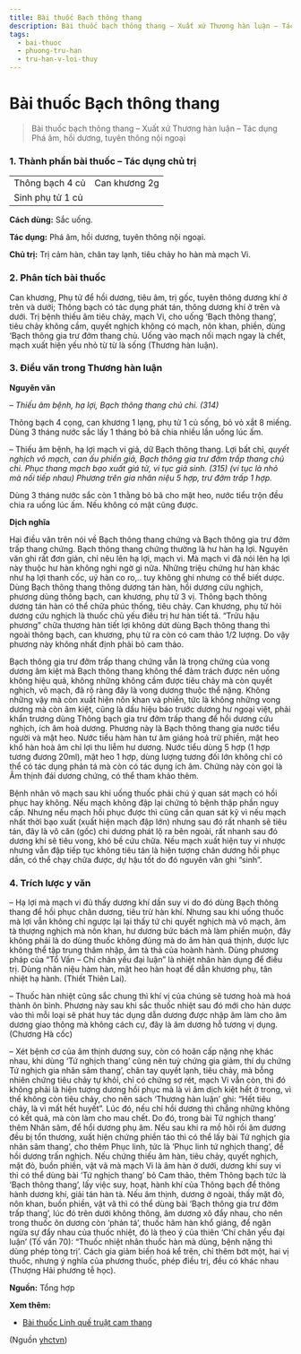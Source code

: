 ```yaml
---
title: Bài thuốc Bạch thông thang
description: Bài thuốc bạch thông thang – Xuất xứ Thương hàn luận – Tác dụng Phá âm, hồi dương, tuyên thông nội ngoại
tags:
  - bai-thuoc
  - phuong-tru-han
  - tru-han-v-loi-thuy
---
```


# Bài thuốc Bạch thông thang 

> Bài thuốc bạch thông thang – Xuất xứ Thương hàn luận – Tác dụng Phá âm, hồi dương, tuyên thông nội ngoại

### 1. Thành phần bài thuốc – Tác dụng chủ trị

|  |  |
| --- | --- |
| Thông bạch 4 củ | Can khương 2g |
| Sinh phụ tử 1 củ |  |

**Cách dùng:** Sắc uống.

**Tác dụng:** Phá âm, hồi dương, tuyên thông nội ngoại. 

**Chủ trị:** Trị cảm hàn, chân tay lạnh, tiêu chảy ho hàn mà mạch Vi.

### 2. Phân tích bài thuốc

Can khương, Phụ tử để hồi dương, tiêu âm, trị gốc, tuyên thông dương khí ở trên và dưới; Thông bạch có tác dụng phát tán, thông dương khí ở trên và dưới. Trị bệnh thiếu âm tiêu chảy, mạch Vi, cho uống ‘Bạch thông thang’, tiêu chảy không cầm, quyết nghịch không có mạch, nôn khan, phiền, dùng ‘Bạch thông gia trư đởm thang chủ. Uống vào mạch nối mạch ngay là chết, mạch xuất hiện yếu nhỏ từ từ là sống (Thương hàn luận).

### 3. Điều văn trong Thương hàn luận

**Nguyên văn**

*– Thiếu âm bệnh, hạ lợi, Bạch thông thang chủ chi. (314)*

Thông bạch 4 cọng, can khương 1 lạng, phụ tử 1 củ sống, bỏ vỏ xắt 8 miếng. Dùng 3 tháng nước sắc lấy 1 tháng bỏ bã chia nhiều lần uống lúc ấm. 

– Thiếu âm bệnh, hạ lợi mạch vi giả, dữ Bạch thông thang. Lợi bất chỉ, *quyết nghịch vô mạch, can ấu phiền giả, Bạch thông gia trư đởm trấp thang chủ chi. Phục thang mạch bạo xuất giá tử, vi tục giả sinh. (315) (vi tục là nhỏ mà nối tiếp nhau) Phương trên gia nhân niệu 5 hợp, trư đởm trấp 1 hợp.*

Dùng 3 tháng nước sắc còn 1 thằng bỏ bã cho mật heo, nước tiểu trộn đều chia ra uống lúc ấm. Nếu không có mật cũng được. 

**Dịch nghĩa**

Hai điều văn trên nói về Bạch thông thang chứng và Bạch thông gia trư đởm trấp thang chứng. Bạch thông thang chứng thường là hư hàn hạ lợi. Nguyên văn ghi rất đơn giản, chỉ nêu lên hạ lợi, mạch vi. Mà mạch vi đã nói lên hạ lợi này thuộc hư hàn không nghi ngờ gì nữa. Những triệu chứng hư hàn khác như hạ lợi thanh cốc, uý hàn co ro,.. tuy không ghi nhưng có thể biết dược. Dùng Bạch thông thang thông dương tán hàn, hồi dương cứu nghịch, phương dùng thông bạch, can khương, phụ tử 3 vị. Thông bạch thông dương tán hàn có thể chữa phúc thống, tiêu chảy. Can khương, phụ tử hỏi dương cứu nghịch là thuốc chủ yếu điều trị hư hàn tiết tả. “Trửu hậu phương” chữa thương hàn tiết lợi không dứt dùng Bạch thông thang thì ngoài thông bạch, can khương, phụ tử ra còn có cam thảo 1/2 lượng. Do vậy phương này không nhất định phải bỏ cam thảo.

Bạch thông gia trư đởm trấp thang chứng vẫn là trọng chứng của vong dương âm kiệt mà Bạch thông thang không thể đảm trách được nên uống không hiệu quả, không những không cầm được tiêu chảy mà còn quyết nghịch, vô mạch, đã rõ ràng đây là vong dương thuộc thể nặng. Không những vậy mà còn xuất hiện nôn khan và phiến, tức là không những vong dương mà còn âm kiệt, cũng là dấu hiệu báo trước dương hư ngoại việt, phải khẩn trương dùng Thông bạch gia trư đởm trấp thang để hồi dương cứu nghịch, ích âm hoà dương. Phương này là Bạch thông thang gia nước tiểu người và mật heo. Nước tiểu hàm hàn tư âm giáng hoả trừ phiền, mật heo khổ hàn hoà âm chỉ lợi thu liễm hư dương. Nước tiểu dùng 5 hợp (1 hợp tương đương 20ml), mật heo 1 hợp, dùng lượng tương đối lớn không chỉ có thể có tác dụng phản tá mà còn có tác dụng ích âm. Chứng này còn gọi là Âm thịnh đái dương chứng, có thể tham khảo thêm.

Bệnh nhân vô mạch sau khi uống thuốc phải chú ý quan sát mạch có hồi phục hay không. Nếu mạch không đập lại chứng tỏ bệnh thập phần nguy cấp. Nhưng nếu mạch hồi phục được thì cũng cần quan sát kỹ vì nếu mạch nhất thời bạo xuất (xuất hiện mạch đập lớn) nhưng sau đó rất nhanh sẽ tiêu tán, đây là vô căn (gốc) chi dương phát lộ ra bên ngoài, rất nhanh sau đó dương khí sẽ tiêu vong, khó bề cứu chữa. Nếu mạch xuất hiện tuy vi nhược nhưng vẫn đập tiếp tục không tiêu tán là hiện tượng chân dương hồi phục dần, có thể chạy chữa được, dự hậu tốt do đó nguyên văn ghi “sinh”. 

### 4. Trích lược y văn

– Hạ lợi mà mạch vi đủ thấy dương khí dần suy vi do đó dùng Bạch thông thang để hồi phục chân dương, tiêu trừ hàn khí. Nhưng sau khi uống thuốc mà lợi vẫn không chỉ ngược lại lại thấy tứ chi quyết nghịch mà vô mạch, âm tà thượng nghịch mà nôn khan, hư dương bức bách mà làm phiền muộn, đây không phải là do dùng thuốc không đúng mà do âm hàn quá thịnh, dược lực không thể tập trung thâm nhập, âm tà thả của hoành hành. Dùng phương pháp của “Tổ Vấn – Chí chân yếu đại luận” là nhiệt nhân hàn dụng để điều trị. Dùng nhân niệu hàm hàn, mật heo hàn hoạt để dẫn khương phụ, tân nhiệt hạ hành. (Thiết Thiên Lai).

– Thuốc hàn nhiệt cũng sắc chung thì khí vị của chúng sẽ tương hoà mà hoá thành ôn bình. Phương này sau khi sắc thuốc nhiệt sau đó mới cho hàn dược vào thì mỗi loại sẽ phát huy tác dụng dẫn dương được nhập âm làm cho âm dương giao thông mà không cách cự, đây là âm dương hỗ tương vị dụng. (Chương Hà cốc)

– Xét bệnh cơ của âm thịnh dương suy, còn có hoãn cấp nặng nhẹ khác nhau, khi dùng ‘Tứ nghịch thang’ cũng nên tuỳ chứng gia giảm, thí dụ chứng Tứ nghịch gia nhân sâm thang’, chân tay quyết lạnh, tiêu chảy, mà bỗng nhiên chứng tiêu chảy tự khỏỉ, chỉ có chứng sợ rét, mạch Vi vẫn còn, thì đó không phải là hiện tượng dương hồi phục mà là vì âm dịch kiệt hết ở trong, vì thế không còn tiêu chảy, cho nên sách ‘Thương hàn luận’ ghi: “Hết tiêu chảy, là vì mất hết huyết”. Lúc đó, nếu chỉ hồi dương thì chẳng những không có kết quả, mà còn làm cho mau chết. Do đó, trong bài Tứ nghịch thang’ thêm Nhân sâm, để hổi dương phụ âm. Nếu sau khi ra mồ hôi rồi âm dương đều bị tổn thương, xuất hiện chứng phiền táo thì có thể lấy bài Tứ nghịch gia nhân sâm thang’, cho thêm Phục linh, tức là ‘Phục linh tứ nghịch thang’, để hồi dương trấn nghịch. Nếu chứng thiếu âm hàn, tiêu chảy, quyết nghịch, mặt đỏ, buồn phiền, vật vã mà mạch Vi là âm hàn ở dưới, dương khí suy vi thì có thể dùng bài ‘Tứ nghịch thang’ bỏ Cam thảo, thêm Thông bạch tức là ‘Bạch thông thang’, lấy việc suy, hoạt, hành khí của Thông bạch để thông hành dương khí, giải tán hàn tà. Nếu âm thịnh, dương ở ngoài, thấy mặt đỏ, nôn khan, buồn phiền, vật vã thì có thể dùng bài ‘Bạch thông gia trư đởm trấp thang’, lúc đó trên dưới không thông, âm dương xô đẩy nhau, cho nên trong thuốc ôn dương còn ‘phản tá’, thuốc hãm hàn khổ giáng, để ngăn ngừa sự đẩy nhau của thuốc nhiệt, đó là theo ý của thiên ‘Chí chân yếu đại luận’ (Tố vấn 70): “Thuốc nhiệt nhân thuốc hàn mà dùng, bệnh nặng thì dùng phép tòng trị’. Cách gia giảm biến hoá kể trên, chỉ thêm bớt một, hai vị thuốc, nhưng ý nghĩa của phương thuốc, phép điều trị, đều có khác nhau (Thượng Hải phương tễ học).

**Nguồn:** Tổng hợp

**Xem thêm:**

* [Bài thuốc Linh quế truật cam thang](/yhctvn/bai-thuoc-linh-que-truat-cam-thang)

(Nguồn <a href="https://yhctvn.com/bai-thuoc-bach-thong-thang/" target="_blank">yhctvn</a>)
